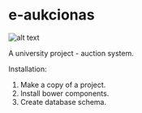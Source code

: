 e-aukcionas
===========
![alt text](https://travis-ci.org/aiarasb/e-aukcionas.svg?branch=master)

A university project - auction system.

Installation:

1. Make a copy of a project.
2. Install bower components.
3. Create database schema.
